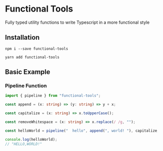 # Functional Tools

Fully typed utility functions to write Typescript in a more functional style

## Installation

`npm i --save functional-tools`

`yarn add functional-tools`

## Basic Example

### Pipeline Function

```ts
import { pipeline } from "functional-tools";

const append = (x: string) => (y: string) => y + x;

const capitalize = (x: string) => x.toUpperCase();

const removeWhitespace = (x: string) => x.replace(/ /g, "");

const helloWorld = pipeline("  hello", append(", world! "), capitalize, removeWhitespace);

console.log(helloWorld);
// "HELLO,WORLD!"
```
